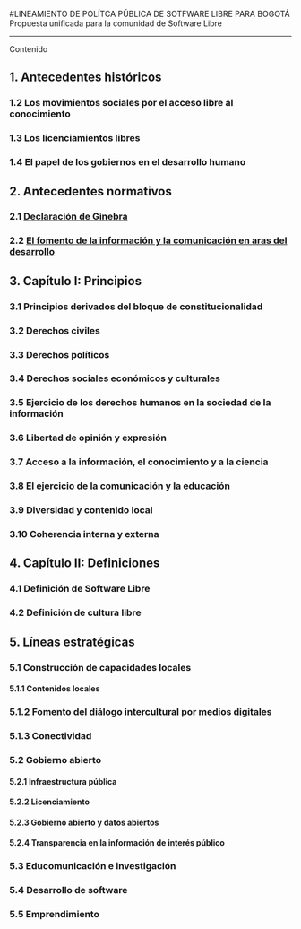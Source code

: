 #LINEAMIENTO DE POLÍTCA PÚBLICA DE SOTFWARE LIBRE PARA BOGOTÁ
Propuesta unificada para la  comunidad de Software Libre

***

Contenido

## 1. Antecedentes históricos
### 1.2 Los movimientos sociales por el acceso libre al conocimiento
### 1.3 Los licenciamientos libres
### 1.4 El papel de los gobiernos en el desarrollo humano
## 2. Antecedentes normativos
### 2.1 [Declaración de Ginebra](http://www.itu.int/net/wsis/outcome/booklet-es.pdf)
### 2.2 [El fomento de la información y la comunicación en aras del desarrollo](http://unesdoc.unesco.org/images/0018/001849/184921s.pdf)

## 3. Capítulo I: Principios
### 3.1 Principios derivados del bloque de constitucionalidad
### 3.2 Derechos civiles
### 3.3 Derechos políticos
### 3.4 Derechos sociales económicos y culturales
### 3.5 Ejercicio de los derechos humanos en la sociedad de la información
### 3.6 Libertad de opinión y expresión
### 3.7 Acceso a la información, el conocimiento y a la ciencia
### 3.8 El ejercicio de la comunicación y la educación
### 3.9 Diversidad y contenido local
### 3.10 Coherencia interna y externa
## 4. Capítulo II: Definiciones
### 4.1 Definición de Software Libre
### 4.2 Definición de cultura libre
## 5. Líneas estratégicas
### 5.1 Construcción de capacidades locales
#### 5.1.1 Contenidos locales
### 5.1.2 Fomento del diálogo intercultural por medios digitales
### 5.1.3 Conectividad
### 5.2 Gobierno abierto	
#### 5.2.1 Infraestructura pública
#### 5.2.2 Licenciamiento
#### 5.2.3 Gobierno abierto y datos abiertos
#### 5.2.4 Transparencia en la información de interés público
### 5.3 Educomunicación e investigación
### 5.4 Desarrollo de software
### 5.5 Emprendimiento
